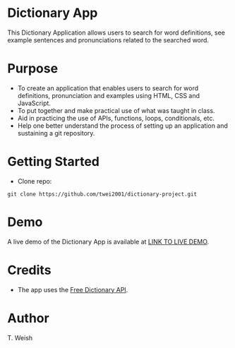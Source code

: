 # Dictionary App
This Dictionary Application allows users to search for word definitions, see example sentences and pronunciations related to the searched word.

# Purpose
- To create an application that enables users to search for word definitions, pronunciation and examples using HTML, CSS and JavaScript.
- To put together and make practical use of what was taught in class.
- Aid in practicing the use of APIs, functions, loops, conditionals, etc. 
- Help one better understand the process of setting up an application and sustaining a git repository.

# Getting Started
- Clone repo:
```
git clone https://github.com/twei2001/dictionary-project.git
``` 
# Demo
A live demo of the Dictionary App is available at [LINK TO LIVE DEMO](https://twei2001.github.io/dictionary-project/).

# Credits
- The app uses the [Free Dictionary API](https://dictionaryapi.dev).

# Author
T. Weish